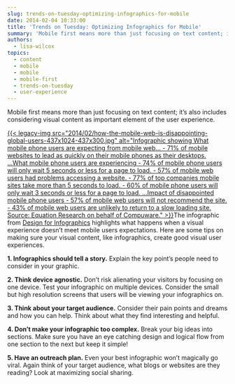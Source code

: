 ```yaml
---
slug: trends-on-tuesday-optimizing-infographics-for-mobile
date: 2014-02-04 10:33:00
title: 'Trends on Tuesday: Optimizing Infographics for Mobile'
summary: 'Mobile first means more than just focusing on text content; it’s also includes considering visual content as important element of the user experience.'
authors:
  - lisa-wilcox
topics:
  - content
  - mobile
  - mobile
  - mobile-first
  - trends-on-tuesday
  - user-experience
---
```


Mobile first means more than just focusing on text content; it’s also includes considering visual content as important element of the user experience.

[{{< legacy-img src="2014/02/how-the-mobile-web-is-disappointing-global-users-437x1024-437x300.jpg" alt="Infographic showing What mobile phone users are expecting from mobile web... - 71% of mobile websites to lead as quickly on their mobile phones as their desktops. ...What mobile phone users are experiencing - 74% of mobile phone users will only wait 5 seconds or less for a page to load. - 57% of mobile web users had problems accessing a website. - 77% of top companies mobile sites take more than 5 seconds to load. - 60% of mobile phone users will only wait 3 seconds or less for a page to load. ...Impact of disappointed mobile phone users - 57% of mobile web users will not recommend the site. - 43% of mobile web users are unlikely to return to a slow loading site. Source: Equation Research on behalf of Compuware." >}}](https://s3.amazonaws.com/digitalgov/_legacy-img/2014/02/how-the-mobile-web-is-disappointing-global-users-437x1024.jpg)The infographic from [Design for Infographics](http://www.designinfographics.com/tech-infographics/how-the-mobile-web-is-disappointing-global-users) highlights what happens when a visual experience doesn&#8217;t meet mobile users expectations. Here are some tips on making sure your visual content, like infographics, create good visual user experiences.

 **1. Infographics should tell a story.** Explain the key point’s people need to consider in your graphic.

 **2. Think device agnostic.** Don’t risk alienating your visitors by focusing on one device. Test your infographic on multiple devices. Consider the small but high resolution screens that users will be viewing your infographics on.

 **3. Think about your target audience.** Consider their pain points and dreams and how you can help. Think about what they find interesting and helpful.

 **4. Don’t make your infographic too complex.** Break your big ideas into sections. Make sure you have an eye catching design and logical flow from one section to the next but keep it simple!

 **5. Have an outreach plan.** Even your best infographic won’t magically go viral. Again think of your target audience, what blogs or websites are they reading? Look at maximizing social sharing.
